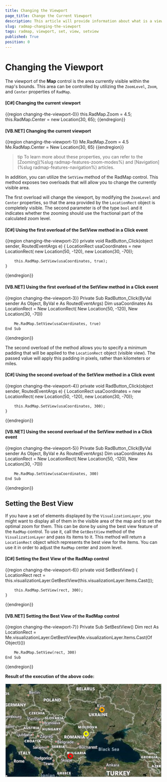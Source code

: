 ```yaml
---
title: Changing the Viewport
page_title: Change the Current Viewport
description: This article will provide information about what is a viewport and how to change it.
slug: radmap-changing-the-viewport
tags: radmap, viewport, set, view, setview
published: True
position: 0
---
```


# Changing the Viewport

The viewport of the __Map__ control is the area currently visible within the map's bounds. This area can be controlled by utilizing the `ZoomLevel`, `Zoom`, and `Center` properties of `RadMap`.

#### __[C#] Changing the current viewport__
{{region changing-the-viewport-0}}
    this.RadMap.Zoom = 4.5;
    this.RadMap.Center = new Location(30, 65);
{{endregion}}

#### __[VB.NET] Changing the current viewport__
{{region changing-the-viewport-1}}
    Me.RadMap.Zoom = 4.5
    Me.RadMap.Center = New Location(30, 65)
{{endregion}}

>tip To learn more about these properties, you can refer to the [Zooming](%slug radmap-features-zoom-modes%) and [Navigation](%slug radmap-features-navigation%) articles.

In addition, you can utilize the `SetView` method of the RadMap control. This method exposes two overloads that will allow you to change the currently visible area. 

The first overload will change the viewport, by modifying the `ZoomLevel` and `Center` properties, so that the area provided by the `LocationRect` object is completely visible. The second parameter is of the type `bool` and it indicates whether the zooming should use the fractional part of the calculated zoom level.

#### __[C#] Using the first overload of the SetView method in a Click event__
{{region changing-the-viewport-2}}
    private void RadButton_Click(object sender, RoutedEventArgs e)
    {
        LocationRect usaCoordinates = new LocationRect(
            new Location(50, -120),
            new Location(30, -70));

        this.RadMap.SetView(usaCoordinates, true);
    }
{{endregion}}

#### __[VB.NET] Using the first overload of the SetView method in a Click event__
{{region changing-the-viewport-3}}
    Private Sub RadButton_Click(ByVal sender As Object, ByVal e As RoutedEventArgs)
        Dim usaCoordinates As LocationRect = New LocationRect(
            New Location(50, -120),
            New Location(30, -70))
        
        Me.RadMap.SetView(usaCoordinates, true)
    End Sub
{{endregion}}

The second overload of the method allows you to specify a minimum padding that will be applied to the `LocationRect` object (visible view). The passed value will apply this padding in pixels, rather than kilometers or miles.

#### __[C#] Using the second overload of the SetView method in a Click event__
{{region changing-the-viewport-4}}
    private void RadButton_Click(object sender, RoutedEventArgs e)
    {
        LocationRect usaCoordinates = new LocationRect(
            new Location(50, -120),
            new Location(30, -70));

        this.RadMap.SetView(usaCoordinates, 300);
    }
{{endregion}}

#### __[VB.NET] Using the second overload of the SetView method in a Click event__
{{region changing-the-viewport-5}}
    Private Sub RadButton_Click(ByVal sender As Object, ByVal e As RoutedEventArgs)
        Dim usaCoordinates As LocationRect = New LocationRect(
            New Location(50, -120),
            New Location(30, -70))
        
        Me.RadMap.SetView(usaCoordinates, 300)
    End Sub
{{endregion}}

## Setting the Best View

If you have a set of elements displayed by the `VisualizationLayer`, you might want to display all of them in the visible area of the map and to set the optimal zoom for them. This can be done by using the best view feature of the `RadMap` control. To use it, call the `GetBestView` method of the `VisualizationLayer` and pass its items to it. This method will return a `LocationRect` object which represents the best view for the items. You can use it in order to adjust the `RadMap` center and zoom level.

#### __[C#] Setting the Best View of the RadMap control__  
{{region changing-the-viewport-6}}
    private void SetBestView()
	{
	    LocationRect rect = this.visualizationLayer.GetBestView(this.visualizationLayer.Items.Cast<object>());
	    
        this.RadMap.SetView(rect, 300);
	}
{{endregion}}

#### __[VB.NET] Setting the Best View of the RadMap control__  
{{region changing-the-viewport-7}}
    Private Sub SetBestView()
        Dim rect As LocationRect = Me.visualizationLayer.GetBestView(Me.visualizationLayer.Items.Cast(Of Object)())

        Me.RadMap.SetView(rect, 300)
    End Sub
{{endregion}}

__Result of the execution of the above code:__

![Best View for the VisualizationLayer](images/radmap-changing-the-viewport-best-view.png)
